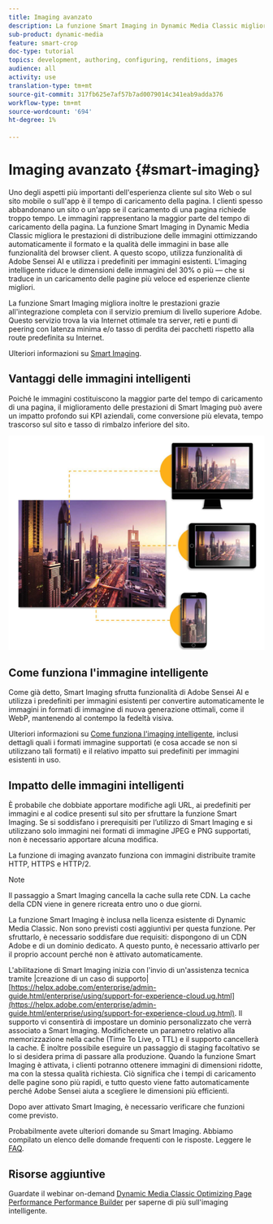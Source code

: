 ```yaml
---
title: Imaging avanzato
description: La funzione Smart Imaging in Dynamic Media Classic migliora le prestazioni di distribuzione delle immagini ottimizzando automaticamente il formato e la qualità delle immagini in base alle funzionalità del browser client. A questo scopo, utilizza  funzionalità di Adobe Sensei AI e utilizza i predefiniti per immagini esistenti. Scopri ulteriori informazioni su Smart Imaging e su come utilizzarlo per offrire ai clienti esperienze migliori attraverso un caricamento più rapido delle pagine.
sub-product: dynamic-media
feature: smart-crop
doc-type: tutorial
topics: development, authoring, configuring, renditions, images
audience: all
activity: use
translation-type: tm+mt
source-git-commit: 317fb625e7af57b7ad0079014c341eab9adda376
workflow-type: tm+mt
source-wordcount: '694'
ht-degree: 1%

---
```



# Imaging avanzato {#smart-imaging}

Uno degli aspetti più importanti dell&#39;esperienza cliente sul sito Web o sul sito mobile o sull&#39;app è il tempo di caricamento della pagina. I clienti spesso abbandonano un sito o un&#39;app se il caricamento di una pagina richiede troppo tempo. Le immagini rappresentano la maggior parte del tempo di caricamento della pagina. La funzione Smart Imaging in Dynamic Media Classic migliora le prestazioni di distribuzione delle immagini ottimizzando automaticamente il formato e la qualità delle immagini in base alle funzionalità del browser client. A questo scopo, utilizza  funzionalità di Adobe Sensei AI e utilizza i predefiniti per immagini esistenti. L&#39;imaging intelligente riduce le dimensioni delle immagini del 30% o più — che si traduce in un caricamento delle pagine più veloce ed esperienze cliente migliori.

La funzione Smart Imaging migliora inoltre le prestazioni grazie all&#39;integrazione completa con il servizio premium di livello superiore  Adobe. Questo servizio trova la via Internet ottimale tra server, reti e punti di peering con latenza minima e/o tasso di perdita dei pacchetti rispetto alla route predefinita su Internet.

Ulteriori informazioni su [Smart Imaging](https://docs.adobe.com/content/help/en/experience-manager-64/assets/dynamic/imaging-faq.html).

## Vantaggi delle immagini intelligenti

Poiché le immagini costituiscono la maggior parte del tempo di caricamento di una pagina, il miglioramento delle prestazioni di Smart Imaging può avere un impatto profondo sui KPI aziendali, come conversione più elevata, tempo trascorso sul sito e tasso di rimbalzo inferiore del sito.

![immagine](assets/smart-imaging/smart-imaging-1.png)

## Come funziona l&#39;immagine intelligente

Come già detto, Smart Imaging sfrutta  funzionalità di Adobe Sensei AI e utilizza i predefiniti per immagini esistenti per convertire automaticamente le immagini in formati di immagine di nuova generazione ottimali, come il WebP, mantenendo al contempo la fedeltà visiva.

Ulteriori informazioni su [Come funziona l&#39;imaging intelligente](https://docs.adobe.com/content/help/en/experience-manager-64/assets/dynamic/imaging-faq.html#how-does-smart-imaging-work), inclusi dettagli quali i formati immagine supportati (e cosa accade se non si utilizzano tali formati) e il relativo impatto sui predefiniti per immagini esistenti in uso.

## Impatto delle immagini intelligenti

È probabile che dobbiate apportare modifiche agli URL, ai predefiniti per immagini e al codice presenti sul sito per sfruttare la funzione Smart Imaging. Se si soddisfano i prerequisiti per l’utilizzo di Smart Imaging e si utilizzano solo immagini nei formati di immagine JPEG e PNG supportati, non è necessario apportare alcuna modifica.

La funzione di imaging avanzato funziona con immagini distribuite tramite HTTP, HTTPS e HTTP/2.

>[!NOTE]
>
>Il passaggio a Smart Imaging cancella la cache sulla rete CDN. La cache della CDN viene in genere ricreata entro uno o due giorni.

La funzione Smart Imaging è inclusa nella licenza esistente di Dynamic Media Classic. Non sono previsti costi aggiuntivi per questa funzione. Per sfruttarlo, è necessario soddisfare due requisiti: dispongono di un CDN  Adobe e di un dominio dedicato. A questo punto, è necessario attivarlo per il proprio account perché non è attivato automaticamente.

L&#39;abilitazione di Smart Imaging inizia con l&#39;invio di un&#39;assistenza tecnica tramite |creazione di un caso di supporto| [https://helpx.adobe.com/enterprise/admin-guide.html/enterprise/using/support-for-experience-cloud.ug.html](https://helpx.adobe.com/enterprise/admin-guide.html/enterprise/using/support-for-experience-cloud.ug.html). Il supporto vi consentirà di impostare un dominio personalizzato che verrà associato a Smart Imaging. Modificherete un parametro relativo alla memorizzazione nella cache (Time To Live, o TTL) e il supporto cancellerà la cache. È inoltre possibile eseguire un passaggio di staging facoltativo se lo si desidera prima di passare alla produzione. Quando la funzione Smart Imaging è attivata, i clienti potranno ottenere immagini di dimensioni ridotte, ma con la stessa qualità richiesta. Ciò significa che i tempi di caricamento delle pagine sono più rapidi, e tutto questo viene fatto automaticamente perché  Adobe Sensei aiuta a scegliere le dimensioni più efficienti.

Dopo aver attivato Smart Imaging, è necessario verificare che funzioni come previsto.

Probabilmente avete ulteriori domande su Smart Imaging. Abbiamo compilato un elenco delle domande frequenti con le risposte. Leggere le [FAQ](https://docs.adobe.com/content/help/en/experience-manager-64/assets/dynamic/imaging-faq.html).

## Risorse aggiuntive

Guardate il webinar on-demand [Dynamic Media Classic Optimizing Page Performance Performance Builder](https://seminars.adobeconnect.com/pzc1gw0cihpv) per saperne di più sull&#39;imaging intelligente.
